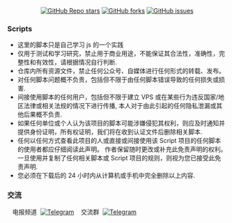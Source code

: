 <div align="center">

<a href="https://github.com/meetclover/JavaScript/stargazers"><img alt="GitHub Repo stars" src="https://img.shields.io/github/stars/meetclover/JavaScript?color=yellow&logo=riseup&logoColor=yellow&style=flat-square"></a>
<a href="https://github.com/meetclover/JavaScript/network/members"><img alt="GitHub forks" src="https://img.shields.io/github/forks/meetclover/JavaScript?color=orange&style=flat-square"></a>
<a href="https://github.com/meetclover/JavaScript/issues"><img alt="GitHub issues" src="https://img.shields.io/github/issues/meetclover/JavaScript?color=red&style=flat-square"></a>
</div>
                                           
### Scripts

- 这里的脚本只是自己学习 js 的一个实践
- 仅用于测试和学习研究，禁止用于商业用途，不能保证其合法性，准确性，完整性和有效性，请根据情况自行判断.
- 仓库内所有资源文件，禁止任何公众号、自媒体进行任何形式的转载、发布。
- 对任何脚本问题概不负责，包括但不限于由任何脚本错误导致的任何损失或损害.
- 间接使用脚本的任何用户，包括但不限于建立 VPS 或在某些行为违反国家/地区法律或相关法规的情况下进行传播, 本人对于由此引起的任何隐私泄漏或其他后果概不负责.
- 如果任何单位或个人认为该项目的脚本可能涉嫌侵犯其权利，则应及时通知并提供身份证明，所有权证明，我们将在收到认证文件后删除相关脚本.
- 任何以任何方式查看此项目的人或直接或间接使用该 Script 项目的任何脚本的使用者都应仔细阅读此声明。 作者保留随时更改或补充此免责声明的权利。一旦使用并复制了任何相关脚本或 Script 项目的规则，则视为您已接受此免责声明.
- 您必须在下载后的 24 小时内从计算机或手机中完全删除以上内容.


### 交流

</a>&nbsp;&nbsp;&nbsp;电报频道&nbsp;&nbsp;<a href="https://t.me/+lcqIJcXP4y1mYTE1"><img alt="Telegram" src="https://img.shields.io/badge/chat-telegram-blue.svg?logo=telegram&style=flat-square"/></a>
&nbsp;&nbsp;&nbsp;交流群&nbsp;&nbsp;[![Telegram](https://img.shields.io/static/v1?label=Telegram&message=Chat&color=0088cc)](https://t.me/+tJ8njW5gWbVkMTA9)



